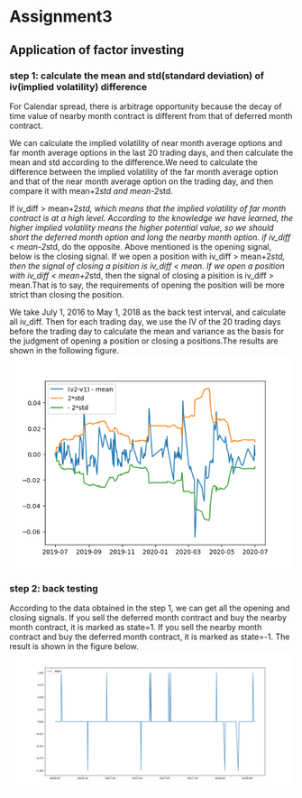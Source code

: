# Assignment3
## Application of factor investing
### step 1: calculate the mean and std(standard deviation) of iv(implied volatility) difference
For Calendar spread, there is arbitrage opportunity because the decay of time value of  nearby month contract is different from that of deferred month contract.

We can calculate the implied volatility of near month average options and far month average options in the last 20 trading days, and then calculate the mean and std according to the difference.We need to calculate the difference between the implied volatility of the far month average option and that of the near month average option on the trading day, and then compare it with mean+2*std and mean-2*std.

If iv_diff > mean+2*std, which means that the implied volatility of far month contract is at a high level. According to the knowledge we have learned, the higher implied volatility means the higher potential value, so we should short the deferred month option and long the nearby month option.
if iv_diff < mean-2*std, do the opposite.
Above mentioned is the opening signal, below is the closing signal.
If we open a position with iv_diff > mean+2*std, then the signal of closing a pisition is iv_diff < mean. If we open a position with iv_diff < mean+2*std, then the signal of closing a pisition is iv_diff > mean.That is to say, the requirements of opening the position will be more strict than closing the position.

We take July 1, 2016 to May 1, 2018 as the back test interval, and calculate all iv_diff. Then for each trading day, we use the IV of the 20 trading days before the trading day to calculate the mean and variance as the basis for the judgment of opening a position or closing a positions.The results are shown in the following figure.
![Image text](https://github.com/algo21-220040088/Assignment3/blob/main/result/pictures/iv_diff.png)

### step 2: back testing
According to the data obtained in the step 1, we can get all the opening and closing signals. If you sell the deferred month contract and buy the nearby month contract, it is marked as state=1. If you sell the nearby month contract and buy the deferred month contract, it is marked as state=-1. The result is shown in the figure below.
![Image text](https://github.com/algo21-220040088/Assignment3/blob/main/result/pictures/state.png)
